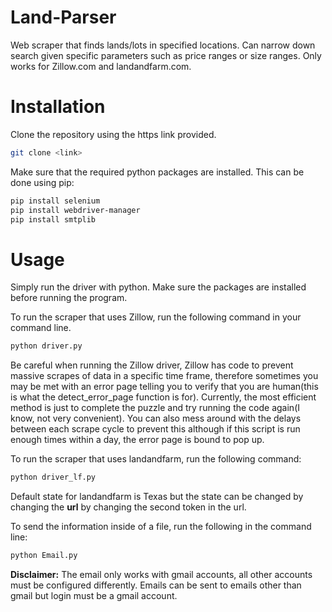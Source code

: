 # Land-Parser
Web scraper that finds lands/lots in specified locations. Can narrow down search given specific parameters such as price ranges or size ranges. Only works for Zillow.com and landandfarm.com. 

# Installation

Clone the repository using the https link provided.

```bash
git clone <link>
```
Make sure that the required python packages are installed. This can be done using pip:
```bash
pip install selenium
pip install webdriver-manager
pip install smtplib
```

# Usage
Simply run the driver with python. Make sure the packages are installed before running the program. 

To run the scraper that uses Zillow, run the following command in your command line.

```bash
python driver.py
```
Be careful when running the Zillow driver, Zillow has code to prevent massive scrapes of data in a specific time frame, therefore sometimes you may be met with an error page telling you to verify that you are human(this is what the detect_error_page function is for). Currently, the most efficient method is just to complete the puzzle and try running the code again(I know, not very convenient). You can also mess around with the delays between each scrape cycle to prevent this although if this script is run enough times within a day, the error page is bound to pop up. 

To run the scraper that uses landandfarm, run the following command:

```bash
python driver_lf.py
```
Default state for landandfarm is Texas but the state can be changed by changing the **url** by changing the second token in the url.

To send the information inside of a file, run the following in the command line:

```bash
python Email.py
```
**Disclaimer:** The email only works with gmail accounts, all other accounts must be configured differently. Emails can be sent to emails other than gmail but login must be a gmail account. 
